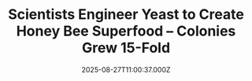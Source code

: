 ---
title: "Scientists Engineer Yeast to Create Honey Bee Superfood – Colonies Grew 15-Fold"
date: 2025-08-27T11:00:37.000Z
category: Human Kindness
externalLink: "https://www.goodnewsnetwork.org/scientists-engineer-yeast-to-create-honey-bee-superfood-colonies-grew-15-fold/"
image: ""
excerpt: "A study team from Oxford University has identified a fermentation method that creates the perfect balanced diet for honey bees who can’t get enough natural pollen. Synthetic pollen substitutes are often fed to bees as a dietary supplement to natural pollen, but until now it’s been difficult to replicate the blend of lipids, called sterols, […] The post Scientists Engineer…"
---